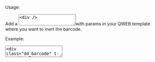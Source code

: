 Usage:

Add a <textarea><div /> </textarea>with params in your QWEB template where you want to inert the barcode.

Example:
<textarea>
<div class="dd_barcode" t-att-dd_value="o.name" 
    dd_type="code128" dd_output="css" 
    dd_showHRI="false" dd_barWidth="2"
    dd_fontSize="18" dd_barHeight="60"/>
</textarea>

